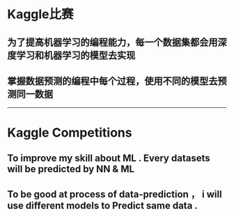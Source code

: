 # Kaggle比赛
## 为了提高机器学习的编程能力，每一个数据集都会用深度学习和机器学习的模型去实现
## 掌握数据预测的编程中每个过程，使用不同的模型去预测同一数据
---
# Kaggle Competitions
## To improve my skill about ML . Every datasets will be predicted by NN & ML
## To be good at process of data-prediction ， i will use different models to Predict same data  .
